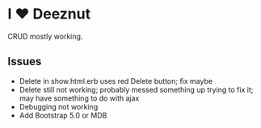 # I ♥️ Deeznut

CRUD mostly working.

## Issues

- Delete in show.html.erb uses red Delete button; fix maybe
- Delete still not working; probably messed something up trying to fix it; may have something to do with ajax
- Debugging not working
- Add Bootstrap 5.0 or MDB
